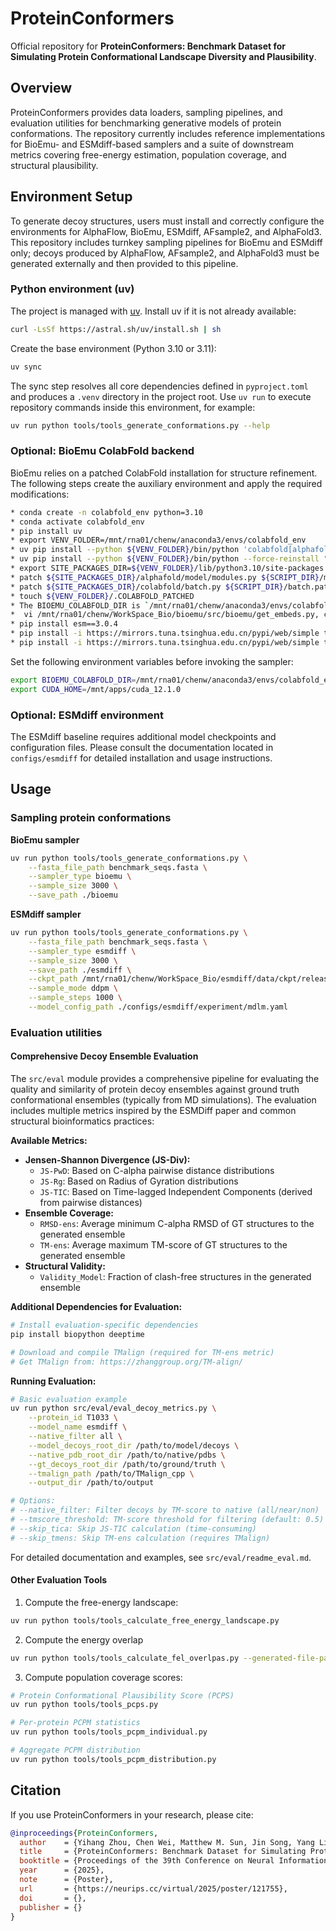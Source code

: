 # ProteinConformers

Official repository for **ProteinConformers: Benchmark Dataset for Simulating Protein Conformational Landscape Diversity and Plausibility**.

## Overview
ProteinConformers provides data loaders, sampling pipelines, and evaluation utilities for benchmarking generative models of protein conformations. The repository currently includes reference implementations for BioEmu- and ESMdiff-based samplers and a suite of downstream metrics covering free-energy estimation, population coverage, and structural plausibility.

## Environment Setup
To generate decoy structures, users must install and correctly configure the environments for AlphaFlow, BioEmu, ESMdiff, AFsample2, and AlphaFold3. This repository includes turnkey sampling pipelines for BioEmu and ESMdiff only; decoys produced by AlphaFlow, AFsample2, and AlphaFold3 must be generated externally and then provided to this pipeline.

### Python environment (uv)
The project is managed with [uv](https://docs.astral.sh/uv/). Install uv if it is not already available:

```bash
curl -LsSf https://astral.sh/uv/install.sh | sh
```

Create the base environment (Python 3.10 or 3.11):
```bash
uv sync
```

The sync step resolves all core dependencies defined in `pyproject.toml` and produces a `.venv` directory in the project root. Use `uv run` to execute repository commands inside this environment, for example:
```bash
uv run python tools/tools_generate_conformations.py --help
```

### Optional: BioEmu ColabFold backend
BioEmu relies on a patched ColabFold installation for structure refinement. The following steps create the auxiliary environment and apply the required modifications:

```bash
* conda create -n colabfold_env python=3.10
* conda activate colabfold_env
* pip install uv
* export VENV_FOLDER=/mnt/rna01/chenw/anaconda3/envs/colabfold_env
* uv pip install --python ${VENV_FOLDER}/bin/python 'colabfold[alphafold-minus-jax]==1.5.4' 
* uv pip install --python ${VENV_FOLDER}/bin/python --force-reinstall "jax[cuda12]"==0.4.35 "numpy==1.26.4"
* export SITE_PACKAGES_DIR=${VENV_FOLDER}/lib/python3.10/site-packages
* patch ${SITE_PACKAGES_DIR}/alphafold/model/modules.py ${SCRIPT_DIR}/modules.patch 
* patch ${SITE_PACKAGES_DIR}/colabfold/batch.py ${SCRIPT_DIR}/batch.patch
* touch ${VENV_FOLDER}/.COLABFOLD_PATCHED
* The BIOEMU_COLABFOLD_DIR is `/mnt/rna01/chenw/anaconda3/envs/colabfold_env`
*  vi /mnt/rna01/chenw/WorkSpace_Bio/bioemu/src/bioemu/get_embeds.py, change the line of code `return subprocess.run(cmd, env=colabfold_env, stdout=subprocess.PIPE, stderr=subprocess.STDOUT)` to `return subprocess.run(['conda', "run", "-n", "colabfold_env", *cmd], stdout=subprocess.PIPE, stderr=subprocess.STDOUT)`
* pip install esm==3.0.4
* pip install -i https://mirrors.tuna.tsinghua.edu.cn/pypi/web/simple tokenizers
* pip install -i https://mirrors.tuna.tsinghua.edu.cn/pypi/web/simple transformers
```

Set the following environment variables before invoking the sampler:
```bash
export BIOEMU_COLABFOLD_DIR=/mnt/rna01/chenw/anaconda3/envs/colabfold_env
export CUDA_HOME=/mnt/apps/cuda_12.1.0
```

### Optional: ESMdiff environment
The ESMdiff baseline requires additional model checkpoints and configuration files. Please consult the documentation located in `configs/esmdiff` for detailed installation and usage instructions.

## Usage

### Sampling protein conformations

**BioEmu sampler**
```bash
uv run python tools/tools_generate_conformations.py \
    --fasta_file_path benchmark_seqs.fasta \
    --sampler_type bioemu \
    --sample_size 3000 \
    --save_path ./bioemu
```

**ESMdiff sampler**
```bash
uv run python tools/tools_generate_conformations.py \
    --fasta_file_path benchmark_seqs.fasta \
    --sampler_type esmdiff \
    --sample_size 3000 \
    --save_path ./esmdiff \
    --ckpt_path /mnt/rna01/chenw/WorkSpace_Bio/esmdiff/data/ckpt/release_v0.pt \
    --sample_mode ddpm \
    --sample_steps 1000 \
    --model_config_path ./configs/esmdiff/experiment/mdlm.yaml
```

### Evaluation utilities

#### Comprehensive Decoy Ensemble Evaluation

The `src/eval` module provides a comprehensive pipeline for evaluating the quality and similarity of protein decoy ensembles against ground truth conformational ensembles (typically from MD simulations). The evaluation includes multiple metrics inspired by the ESMDiff paper and common structural bioinformatics practices:

**Available Metrics:**
- **Jensen-Shannon Divergence (JS-Div):**
  - `JS-PwD`: Based on C-alpha pairwise distance distributions
  - `JS-Rg`: Based on Radius of Gyration distributions  
  - `JS-TIC`: Based on Time-lagged Independent Components (derived from pairwise distances)
- **Ensemble Coverage:**
  - `RMSD-ens`: Average minimum C-alpha RMSD of GT structures to the generated ensemble
  - `TM-ens`: Average maximum TM-score of GT structures to the generated ensemble
- **Structural Validity:**
  - `Validity_Model`: Fraction of clash-free structures in the generated ensemble

**Additional Dependencies for Evaluation:**
```bash
# Install evaluation-specific dependencies
pip install biopython deeptime

# Download and compile TMalign (required for TM-ens metric)
# Get TMalign from: https://zhanggroup.org/TM-align/
```

**Running Evaluation:**
```bash
# Basic evaluation example
uv run python src/eval/eval_decoy_metrics.py \
    --protein_id T1033 \
    --model_name esmdiff \
    --native_filter all \
    --model_decoys_root_dir /path/to/model/decoys \
    --native_pdb_root_dir /path/to/native/pdbs \
    --gt_decoys_root_dir /path/to/ground/truth \
    --tmalign_path /path/to/TMalign_cpp \
    --output_dir /path/to/output

# Options:
# --native_filter: Filter decoys by TM-score to native (all/near/non)
# --tmscore_threshold: TM-score threshold for filtering (default: 0.5)
# --skip_tica: Skip JS-TIC calculation (time-consuming)
# --skip_tmens: Skip TM-ens calculation (requires TMalign)
```

For detailed documentation and examples, see `src/eval/readme_eval.md`.

#### Other Evaluation Tools

1. Compute the free-energy landscape:

```bash
uv run python tools/tools_calculate_free_energy_landscape.py
```

2. Compute the energy overlap
```bash
uv run python tools/tools_calculate_fel_overlpas.py --generated-file-path /mnt/dna01/library2/caspdynamics/generated_data 
```

3. Compute population coverage scores:

```bash
# Protein Conformational Plausibility Score (PCPS)
uv run python tools/tools_pcps.py

# Per-protein PCPM statistics
uv run python tools/tools_pcpm_individual.py

# Aggregate PCPM distribution
uv run python tools/tools_pcpm_distribution.py
```


## Citation
If you use ProteinConformers in your research, please cite:
```bibtex
@inproceedings{ProteinConformers,
  author    = {Yihang Zhou, Chen Wei, Matthew M. Sun, Jin Song, Yang Li, Lin Wang and Yang Zhang},
  title     = {ProteinConformers: Benchmark Dataset for Simulating Protein Conformational Landscape Diversity and Plausibility},
  booktitle = {Proceedings of the 39th Conference on Neural Information Processing Systems (NeurIPS 2025)},
  year      = {2025},
  note      = {Poster},
  url       = {https://neurips.cc/virtual/2025/poster/121755},
  doi       = {},
  publisher = {}
}
```
